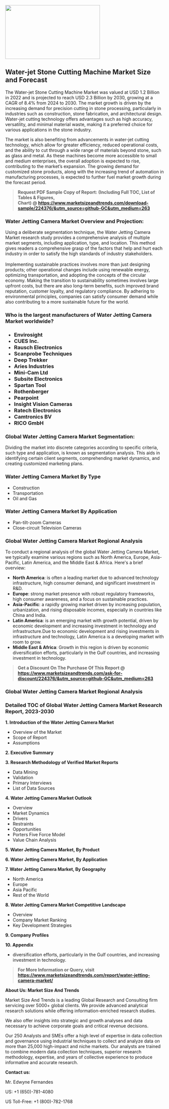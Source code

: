 <p><img class="alignnone size-medium wp-image-20088" src="https://ffe5etoiles.com/wp-content/uploads/2024/12/MST1-300x171.png" alt="" width="300" height="171" /></p><h2>Water-jet Stone Cutting Machine Market Size and Forecast</h2><p>The Water-jet Stone Cutting Machine Market was valued at USD 1.2 Billion in 2022 and is projected to reach USD 2.3 Billion by 2030, growing at a CAGR of 8.4% from 2024 to 2030. The market growth is driven by the increasing demand for precision cutting in stone processing, particularly in industries such as construction, stone fabrication, and architectural design. Water-jet cutting technology offers advantages such as high accuracy, versatility, and minimal material waste, making it a preferred choice for various applications in the stone industry.</p><p>The market is also benefiting from advancements in water-jet cutting technology, which allow for greater efficiency, reduced operational costs, and the ability to cut through a wide range of materials beyond stone, such as glass and metal. As these machines become more accessible to small and medium enterprises, the overall adoption is expected to rise, contributing to the market’s expansion. The growing demand for customized stone products, along with the increasing trend of automation in manufacturing processes, is expected to further fuel market growth during the forecast period.</p></p><blockquote id="" class=""><strong>Request PDF Sample Copy of Report: (Including Full TOC, List of Tables &amp; Figures, Chart)&nbsp;@&nbsp;<strong><a href="https://www.marketsizeandtrends.com/download-sample/224376/&utm_source=github-GC&utm_medium=263" target="_blank">https://www.marketsizeandtrends.com/download-sample/224376/&utm_source=github-GC&utm_medium=263</a></strong></strong></blockquote><h3 id="" class="">Water Jetting Camera Market&nbsp;Overview and Projection:</h3><p id="" class="">Using a deliberate segmentation technique, the Water Jetting Camera Market research study provides a comprehensive analysis of multiple market segments, including application, type, and location. This method gives readers a comprehensive grasp of the factors that help and hurt each industry in order to satisfy the high standards of industry stakeholders. <br /> <br />Implementing sustainable practices involves more than just designing products; other operational changes include using renewable energy, optimizing transportation, and adopting the concepts of the circular economy. Making the transition to sustainability sometimes involves large upfront costs, but there are also long-term benefits, such improved brand reputation, customer loyalty, and regulatory compliance. By adhering to environmental principles, companies can satisfy consumer demand while also contributing to a more sustainable future for the world.</p><h3 id="" class="">Who is the largest manufacturers of&nbsp;Water Jetting Camera Market worldwide?</h3><h3 class=""><p><ul><li>Envirosight </li><li> CUES Inc. </li><li> Rausch Electronics </li><li> Scanprobe Techniques </li><li> Deep Trekker </li><li> Aries Industries </li><li> Mini-Cam Ltd </li><li> Subsite Electronics </li><li> Spartan Tool </li><li> Rothenberger </li><li> Pearpoint </li><li> Insight Vision Cameras </li><li> Ratech Electronics </li><li> Camtronics BV </li><li> RICO GmbH</li></ul></p></h3><h3 id="" class="">Global&nbsp;Water Jetting Camera Market Segmentation:</h3><p id="" class="">Dividing the market into discrete categories according to specific criteria, such type and application, is known as segmentation analysis. This aids in identifying certain client segments, comprehending market dynamics, and creating customized marketing plans.</p><h3 id="" class="">Water Jetting Camera Market&nbsp;By Type</h3><p><p><ul><li>Construction</li><li> Transportation</li><li> Oil and Gas</p></li></ul></p></p><h3 id="" class="">Water Jetting Camera Market&nbsp;By Application</h3><p class=""><p><ul><li>Pan-tilt-zoom Cameras</li><li> Close-circuit Television Cameras</li></ul></p></p><h3 id="" class="">Global Water Jetting Camera Market Regional Analysis</h3><p id="" class="">To conduct a regional analysis of the global Water Jetting Camera Market, we typically examine various regions such as North America, Europe, Asia-Pacific, Latin America, and the Middle East &amp; Africa. Here's a brief overview:</p><ul><li><strong>North America</strong>: is often a leading market due to advanced technology infrastructure, high consumer demand, and significant investment in R&amp;D.</li><li><strong>Europe</strong>: strong market presence with robust regulatory frameworks, high consumer awareness, and a focus on sustainable practices.</li><li><strong>Asia-Pacific</strong>: a rapidly growing market driven by increasing population, urbanization, and rising disposable incomes, especially in countries like China and India.</li><li><strong>Latin America</strong>: is an emerging market with growth potential, driven by economic development and increasing investment in technology and infrastructure.Due to economic development and rising investments in infrastructure and technology, Latin America is a developing market with room to grow.</li><li><strong>Middle East &amp; Africa</strong>: Growth in this region is driven by economic diversification efforts, particularly in the Gulf countries, and increasing investment in technology.</li></ul><blockquote id="" class=""><strong>Get a Discount On The Purchase Of This Report @ <strong><a href="https://www.marketsizeandtrends.com/ask-for-discount/224376/&utm_source=github-GC&utm_medium=263" target="_blank">https://www.marketsizeandtrends.com/ask-for-discount/224376/&utm_source=github-GC&utm_medium=263</a></strong></strong></blockquote><h3 id="" class="">Global Water Jetting Camera Market Regional Analysis</h3><h3 id="" class="">Detailed TOC of Global Water Jetting Camera Market Research Report, 2023-2030</h3><p id="" class=""><strong>1. Introduction of the Water Jetting Camera Market</strong></p><ul><li>Overview of the Market</li><li>Scope of Report</li><li>Assumptions</li></ul><p id="" class=""><strong>2. Executive Summary</strong></p><p id="" class=""><strong>3. Research Methodology of Verified Market Reports</strong></p><ul><li>Data Mining</li><li>Validation</li><li>Primary Interviews</li><li>List of Data Sources</li></ul><p id="" class=""><strong>4. Water Jetting Camera Market Outlook</strong></p><ul><li>Overview</li><li>Market Dynamics</li><li>Drivers</li><li>Restraints</li><li>Opportunities</li><li>Porters Five Force Model</li><li>Value Chain Analysis</li></ul><p id="" class=""><strong>5. Water Jetting Camera Market, By Product</strong></p><p id="" class=""><strong>6. Water Jetting Camera Market, By Application</strong></p><p id="" class=""><strong>7. Water Jetting Camera Market, By Geography</strong></p><ul><li>North America</li><li>Europe</li><li>Asia Pacific</li><li>Rest of the World</li></ul><p id="" class=""><strong>8. Water Jetting Camera Market Competitive Landscape</strong></p><ul><li>Overview</li><li>Company Market Ranking</li><li>Key Development Strategies</li></ul><p id="" class=""><strong>9. Company Profiles</strong></p><p id="" class=""><strong>10. Appendix</strong></p><ul><li>diversification efforts, particularly in the Gulf countries, and increasing investment in technology.</li></ul><blockquote id="" class=""><strong>For More Information or Query, visit <strong><strong><a href="https://www.marketsizeandtrends.com/report/water-jetting-camera-market/" target="_blank">https://www.marketsizeandtrends.com/report/water-jetting-camera-market/</a></strong></strong></strong></blockquote><p id="" class=""><strong>About Us: Market Size And Trends</strong></p><p id="" class="">Market Size And Trends is a leading Global Research and Consulting firm servicing over 5000+ global clients. We provide advanced analytical research solutions while offering information-enriched research studies.</p><p id="" class="">We also offer insights into strategic and growth analyses and data necessary to achieve corporate goals and critical revenue decisions.</p><p id="" class="">Our 250 Analysts and SMEs offer a high level of expertise in data collection and governance using industrial techniques to collect and analyze data on more than 25,000 high-impact and niche markets. Our analysts are trained to combine modern data collection techniques, superior research methodology, expertise, and years of collective experience to produce informative and accurate research.</p><p id="" class=""><strong>Contact us:</strong></p><p id="" class="">Mr. Edwyne Fernandes</p><p id="" class="">US: +1 (650)-781-4080</p><p id="" class="">US Toll-Free: +1 (800)-782-1768</p>

